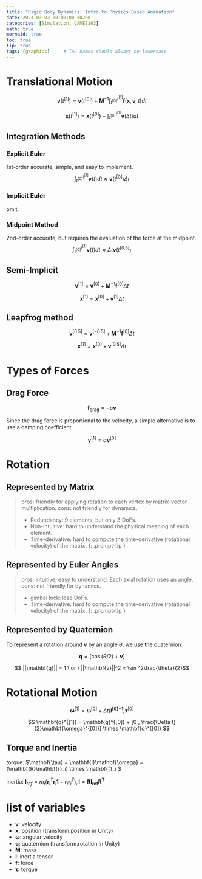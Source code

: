 ```yaml
---
title: "Rigid Body Dynamics| Intro to Physics-Based Animation"
date: 2024-03-03 00:00:00 +0200
categories: [Simulation, GAMES103]
math: true
mermaid: true
toc: true
tip: true
tags: [graphics]     # TAG names should always be lowercase
---
```


# Translational Motion

$$
\mathbf{v}(t^{[1]})=\mathbf{v}(t^{[0]})+\mathbf{M}^{-1}\int_{t^{[0]}}^{t^{[1]}}\mathbf{f}(\mathbf{x},\mathbf{v},t)dt
$$

$$
\mathbf{x}(t^{[1]})=\mathbf{x}(t^{[0]})+\int_{t^{[0]}}^{t^{[1]}}\mathbf{v}(ßt)dt
$$

## Integration Methods

### Explicit Euler
1st-order accurate, simple, and easy to implement.
$$
\int_{t^{[0]}}^{t^{[1]}}\mathbf{v}(t)dt \approx \mathbf{v}(t^{[0]})\Delta t
$$

### Implicit Euler
omit.

### Midpoint Method
2nd-order accurate, but requires the evaluation of the force at the midpoint.
$$
\int_{t^{[0]}}^{t^{[1]}}\mathbf{v}(t)dt \approx \Delta t \mathbf{v}(t^{[0.5]})
$$

## Semi-Implicit

$$ \mathbf{v}^{[1]} = \mathbf{v}^{[0]} + \mathbf{M}^{-1}\mathbf{f}^{[0]}\Delta t $$

$$ \mathbf{x}^{[1]} = \mathbf{x}^{[0]} + \mathbf{v}^{[1]}\Delta t $$

## Leapfrog method

$$ \mathbf{v}^{[0.5]} = \mathbf{v}^{[-0.5]} + \mathbf{M}^{-1}\mathbf{f}^{[0]}\Delta t $$

$$ \mathbf{x}^{[1]} = \mathbf{x}^{[0]} + \mathbf{v}^{[0.5]}\Delta t $$

# Types of Forces

## Drag Force

$$ \mathbf{f}_{\text{drag}} = -\sigma \mathbf{v} $$

Since the drag force is proportional to the velocity, a simple alternative is to use a damping coefficient.

$$ \mathbf{v}^{[1]} = \alpha \mathbf{v}^{[0]} $$

# Rotation

## Represented by Matrix

> pros: friendly for applying rotation to each vertex by matrix-vector multiplication.
> cons: not friendly for dynamics.
> * Redundancy: 9 elements, but only 3 DoFs.
> * Non-intuitive: hard to understand the physical meaning of each element.
> * Time-derivative: hard to compute the time-derivative (rotational velocity) of the matrix.
{: .prompt-tip }

## Represented by Euler Angles

> pros: intuitive, easy to understand. Each axial rotation uses an angle.
> cons: not friendly for dynamics.
> * gimbal lock: lose DoFs.
> * Time-derivative: hard to compute the time-derivative (rotational velocity) of the matrix.
{: .prompt-tip }

## Represented by Quaternion

To represent a rotation around $\mathbf{v}$ by an angle $\theta$, we use the quaternion:

$$ \mathbf{q} = [\cos(\theta/2) + \mathbf{v}] $$

$$ ||\mathbf{q}|| = 1 \ or \ ||\mathbf{v}||^2 = \sin ^2\frac{\theta}{2}$$

# Rotational Motion

$$
\mathbf{\omega}^{[1]} = \mathbf{\omega}^{[0]} + \Delta t (\mathbf{I^{[0]}}^{-1})\mathbf{\tau}^{[0]}
$$

$$
\mathbf{q}^{[1]} = \mathbf{q}^{[0]} + [0 , \frac{\Delta t}{2}\mathbf{\omega}^{[0]}]  \times \mathbf{q}^{[0]}
$$

## Torque and Inertia

torque: $\mathbf{\tau} = \mathbf{I}\mathbf{\omega} = (\mathbf{R}\mathbf{r}_i) \times \mathbf{f}_i $

inertia: $\mathbf{I}_ {ref}  = m_i(\mathbf{r}_i^T \mathbf{r}_i\mathbf{1} -  \mathbf{r}_i\mathbf{r}_i^T), \mathbf{I} = \mathbf{RI_ {ref} R^T}$

# list of variables

* $\mathbf{v}$: velocity
* $\mathbf{x}$: position (transform.position in Unity)
* $\mathbf{\omega}$: angular velocity
* $\mathbf{q}$: quaternion (transform.rotation in Unity)
* $\mathbf{M}$: mass
* $\mathbf{I}$: inertia tensor
* $\mathbf{f}$: force
* $\mathbf{\tau}$: torque


